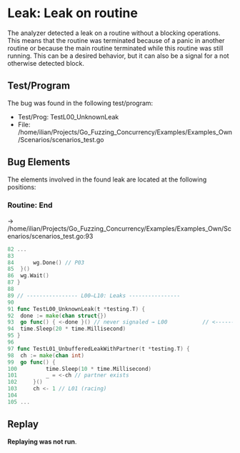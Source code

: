 # Leak: Leak on routine

The analyzer detected a leak on a routine without a blocking operations.
This means that the routine was terminated because of a panic in another routine or because the main routine terminated while this routine was still running.
This can be a desired behavior, but it can also be a signal for a not otherwise detected block.

## Test/Program
The bug was found in the following test/program:

- Test/Prog: TestL00_UnknownLeak
- File: /home/ilian/Projects/Go_Fuzzing_Concurrency/Examples/Examples_Own/Scenarios/scenarios_test.go

## Bug Elements
The elements involved in the found leak are located at the following positions:

###  Routine: End
-> /home/ilian/Projects/Go_Fuzzing_Concurrency/Examples/Examples_Own/Scenarios/scenarios_test.go:93
```go
82 ...
83 
84 		wg.Done() // P03
85 	}()
86 	wg.Wait()
87 }
88 
89 // ---------------- L00–L10: Leaks ----------------
90 
91 func TestL00_UnknownLeak(t *testing.T) {
92 	done := make(chan struct{})
93 	go func() { <-done }() // never signaled → L00           // <-------
94 	time.Sleep(20 * time.Millisecond)
95 }
96 
97 func TestL01_UnbufferedLeakWithPartner(t *testing.T) {
98 	ch := make(chan int)
99 	go func() {
100 		time.Sleep(10 * time.Millisecond)
101 		_ = <-ch // partner exists
102 	}()
103 	ch <- 1 // L01 (racing)
104 
105 ...
```


## Replay
**Replaying was not run**.

